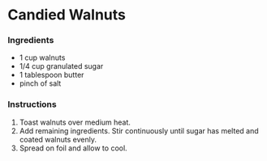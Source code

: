 # Candied Walnuts

### Ingredients

- 1 cup walnuts
- 1/4 cup granulated sugar
- 1 tablespoon butter
- pinch of salt

### Instructions

1. Toast walnuts over medium heat.
2. Add remaining ingredients. Stir continuously until sugar has melted and coated walnuts evenly.
3. Spread on foil and allow to cool.
